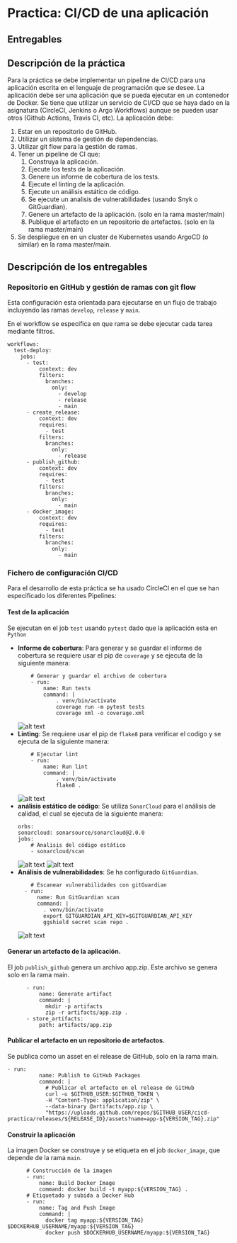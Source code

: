 # Practica: CI/CD de una aplicación
## Entregables

## Descripción de la práctica

Para la práctica se debe implementar un pipeline de CI/CD para una aplicación escrita en el lenguaje de programación que se desee. La aplicación debe ser una aplicación que se pueda ejecutar en un contenedor de Docker. Se tiene que utilizar un servicio de CI/CD que se haya dado en la asignatura (CircleCI, Jenkins o Argo Workflows) aunque se pueden usar otros (Github Actions, Travis CI, etc). La aplicación debe:
1. Estar en un repositorio de GitHub.
2. Utilizar un sistema de gestión de dependencias.
3. Utilizar git flow para la gestión de ramas.
4. Tener un pipeline de CI que:
    1. Construya la aplicación.
    2. Ejecute los tests de la aplicación.
    3. Genere un informe de cobertura de los tests.
    4. Ejecute el linting de la aplicación.
    5. Ejecute un análisis estático de código.
    6. Se ejecute un analisis de vulnerabilidades (usando Snyk o GitGuardian).
    7. Genere un artefacto de la aplicación. (solo en la rama master/main)
    8. Publique el artefacto en un repositorio de artefactos. (solo en la rama master/main)
 5. Se despliegue en en un cluster de Kubernetes usando ArgoCD (o similar) en la rama master/main.

## Descripción de los entregables
### Repositorio en GitHub y gestión de ramas con git flow
Esta configuración esta orientada para ejecutarse en un flujo de trabajo incluyendo las ramas `develop`, `release` y `main`.

En el  workflow se especifica en que rama se debe ejecutar cada tarea mediante filtros.

```
workflows:
  test-deploy:
    jobs:
      - test:
          context: dev
          filters:
            branches:
              only:
                - develop
                - release
                - main
      - create_release:
          context: dev
          requires:
            - test
          filters:
            branches:
              only:
                - release 
      - publish_github:
          context: dev
          requires:
            - test
          filters:
            branches:
              only:
                - main
      - docker_image:
          context: dev
          requires:
            - test
          filters:
            branches:
              only:
                - main
```
### Fichero de configuración CI/CD

Para el desarrollo de esta práctica se ha usado CircleCI en el que se han especificado los diferentes Pipelines:  

#### Test de la aplicación 
 
Se ejecutan en el job `test` usando `pytest` dado que la aplicación esta en `Python`

- **Informe de cobertura**: Para generar y se guardar el informe de cobertura se requiere usar el pip de `coverage` y se ejecuta de la siguiente manera:  
    ```
        # Generar y guardar el archivo de cobertura             
        - run:
            name: Run tests
            command: |
                . venv/bin/activate
                coverage run -m pytest tests
                coverage xml -o coverage.xml
    ```  
    ![alt text](/img/Informe_covertura.png)
- **Linting**: Se requiere usar el pip de `flake8` para verificar el codigo y se ejecuta de la siguiente manera:  
    ``` 
        # Ejecutar lint
        - run:
            name: Run lint
            command: |
                . venv/bin/activate
                flake8 . 
    ```  
    ![alt text](./img/run_lint.png) 
- **análisis estático de código**: Se utiliza `SonarCloud` para el análisis de calidad, el cual se ejecuta de la siguiente manera:
    ```
    orbs:
    sonarcloud: sonarsource/sonarcloud@2.0.0  
    jobs:
        # Analisis del código estático
        - sonarcloud/scan
    ```
    ![alt text](./img/codigo_estatico.png)
    ![alt text](/img/SonarCloud.png)
- **Análisis de vulnerabilidades**: Se ha configurado `GitGuardian`.
    ```
        # Escanear vulnerabilidades con gitGuardian
      - run:
          name: Run GitGuardian scan
          command: |
            . venv/bin/activate
            export GITGUARDIAN_API_KEY=$GITGUARDIAN_API_KEY
            ggshield secret scan repo . 
    ```  
    ![alt text](/img/gitGuardianScan.png)

#### Generar un artefacto de la aplicación. 
El job `publish_github` genera un archivo app.zip. Este archivo se genera solo en la rama main.  
```
      - run:
          name: Generate artifact
          command: |
            mkdir -p artifacts
            zip -r artifacts/app.zip .
      - store_artifacts:
          path: artifacts/app.zip
```  

#### Publicar el artefacto en un repositorio de artefactos. 
Se publica como un asset en el release de GitHub, solo en la rama main.  
```
- run:
          name: Publish to GitHub Packages
          command: |
            # Publicar el artefacto en el release de GitHub
            curl -u $GITHUB_USER:$GITHUB_TOKEN \
            -H "Content-Type: application/zip" \
            --data-binary @artifacts/app.zip \
            "https://uploads.github.com/repos/$GITHUB_USER/cicd-practica/releases/${RELEASE_ID}/assets?name=app-${VERSION_TAG}.zip"
```  
#### Construir la aplicación
La imagen Docker se construye y se etiqueta en el job `docker_image`, que depende de la rama `main`.
```
      # Construcción de la imagen
      - run:
          name: Build Docker Image
          command: docker build -t myapp:${VERSION_TAG} .
      # Etiquetado y subida a Docker Hub
      - run:
          name: Tag and Push Image
          command: |
            docker tag myapp:${VERSION_TAG} $DOCKERHUB_USERNAME/myapp:${VERSION_TAG}
            docker push $DOCKERHUB_USERNAME/myapp:${VERSION_TAG}
```
